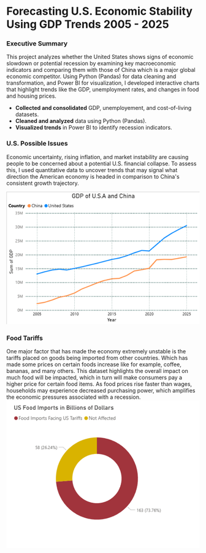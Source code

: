 # Forecasting U.S. Economic Stability Using GDP Trends 2005 - 2025
### Executive Summary
This project analyzes whether the United States shows signs of economic slowdown or potential recession by examining key macroeconomic indicators and comparing them with those of China which is a major global economic competitor. Using Python (Pandas) for data cleaning and transformation, and Power BI for visualization, I developed interactive charts that highlight trends like the GDP, unemployment rates, and changes in food and housing prices.
- **Collected and consolidated** GDP, unemployement, and cost-of-living datasets.
- **Cleaned and analyzed** data using Python (Pandas).
- **Visualized trends** in Power BI to identify recession indicators.

### U.S. Possible Issues
Economic uncertainty, rising inflation, and market instability are causing people to be concerned about a potential U.S. financial collapse. To assess this, I used quantitative data to uncover trends that may signal what direction the American economy is headed in comparison to China's consistent growth trajectory.

![GDP vs China Chart](GDPUSACHINA.png)
### Food Tariffs
One major factor that has made the economy extremely unstable is the tariffs placed on goods being imported from other countries. Which has made some prices on certain foods increase like for example, coffee, bananas, and many others. This dataset highlights the overall impact on much food will be impacted, which in turn will make consumers pay a higher price for certain food items. As food prices rise faster than wages, households may experience decreased purchasing power, which amplifies the economic pressures associated with a recession.
![U.S. Tariffs Chart](Tariffs.png)


